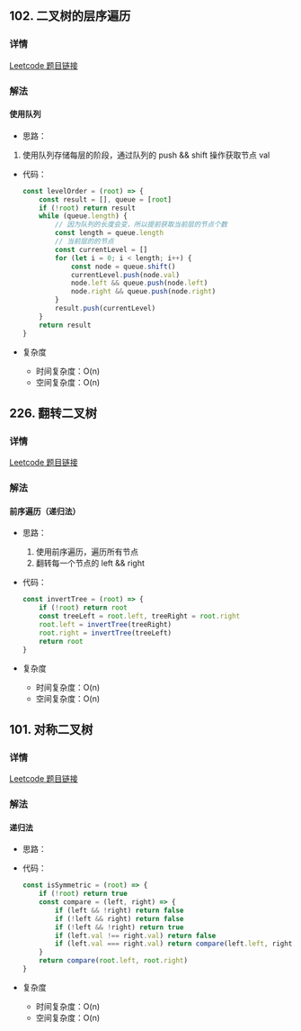 ## 102. 二叉树的层序遍历

### 详情

[Leetcode 题目链接](https://leetcode.cn/problems/binary-tree-level-order-traversal/description/)

### 解法

#### 使用队列

- 思路：

 1. 使用队列存储每层的阶段，通过队列的 push && shift 操作获取节点 val

- 代码：

  ```js
  const levelOrder = (root) => {
      const result = [], queue = [root]
      if (!root) return result
      while (queue.length) {
          // 因为队列的长度会变，所以提前获取当前层的节点个数
          const length = queue.length
          // 当前层的的节点
          const currentLevel = []
          for (let i = 0; i < length; i++) {
              const node = queue.shift()
              currentLevel.push(node.val)
              node.left && queue.push(node.left)
              node.right && queue.push(node.right)
          }
          result.push(currentLevel)
      }
      return result
  }
  ```

- 复杂度

  - 时间复杂度：O(n)
  - 空间复杂度：O(n)

## 226. 翻转二叉树

### 详情

[Leetcode 题目链接](https://leetcode.cn/problems/invert-binary-tree/description/)

### 解法

#### 前序遍历（递归法）

- 思路：
  
  1. 使用前序遍历，遍历所有节点
  2. 翻转每一个节点的 left && right

- 代码：

  ```js
  const invertTree = (root) => {
      if (!root) return root
      const treeLeft = root.left, treeRight = root.right
      root.left = invertTree(treeRight)
      root.right = invertTree(treeLeft)
      return root
  }
  ```

- 复杂度

  - 时间复杂度：O(n)
  - 空间复杂度：O(n)

## 101. 对称二叉树

### 详情

[Leetcode 题目链接](https://leetcode.cn/problems/symmetric-tree/description/)

### 解法

#### 递归法

- 思路：

- 代码：

  ```js
  const isSymmetric = (root) => {
      if (!root) return true
      const compare = (left, right) => {
          if (left && !right) return false
          if (!left && right) return false
          if (!left && !right) return true
          if (left.val !== right.val) return false
          if (left.val === right.val) return compare(left.left, right.right) && compare(left.right, right.left)
      }
      return compare(root.left, root.right)
  }
  ```

- 复杂度

  - 时间复杂度：O(n)
  - 空间复杂度：O(n)
